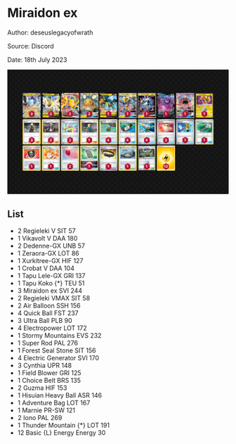 # Miraidon ex

Author: deseuslegacyofwrath

Source: Discord

Date: 18th July 2023

![decklist](../../images/PAL/Miraidon%20ex/9-%20Miraidon%20ex.png)

## List

* 2 Regieleki V SIT 57
* 1 Vikavolt V DAA 180
* 2 Dedenne-GX UNB 57
* 1 Zeraora-GX LOT 86
* 1 Xurkitree-GX HIF 127
* 1 Crobat V DAA 104
* 1 Tapu Lele-GX GRI 137
* 1 Tapu Koko {*} TEU 51
* 3 Miraidon ex SVI 244
* 2 Regieleki VMAX SIT 58
* 2 Air Balloon SSH 156
* 4 Quick Ball FST 237
* 3 Ultra Ball PLB 90
* 4 Electropower LOT 172
* 1 Stormy Mountains EVS 232
* 1 Super Rod PAL 276
* 1 Forest Seal Stone SIT 156
* 4 Electric Generator SVI 170
* 3 Cynthia UPR 148
* 1 Field Blower GRI 125
* 1 Choice Belt BRS 135
* 2 Guzma HIF 153
* 1 Hisuian Heavy Ball ASR 146
* 1 Adventure Bag LOT 167
* 1 Marnie PR-SW 121
* 2 Iono PAL 269
* 1 Thunder Mountain {*} LOT 191
* 12 Basic {L} Energy Energy 30
